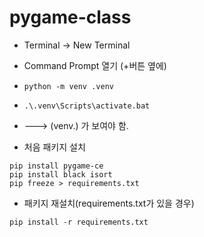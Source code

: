 # pygame-class

- Terminal -> New Terminal
- Command Prompt 열기 (+버튼 옆에)
- `python -m venv .venv`
- `.\.venv\Scripts\activate.bat`
- ---> (venv.) 가 보여야 함.

- 처음 패키지 설치
```shell
pip install pygame-ce
pip install black isort
pip freeze > requirements.txt
```

- 패키지 재설치(requirements.txt가 있을 경우)
```shell
pip install -r requirements.txt
```